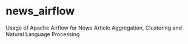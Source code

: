 # news_airflow
Usage of Apache Airflow for News Article Aggregation, Clustering and Natural Language Processing
